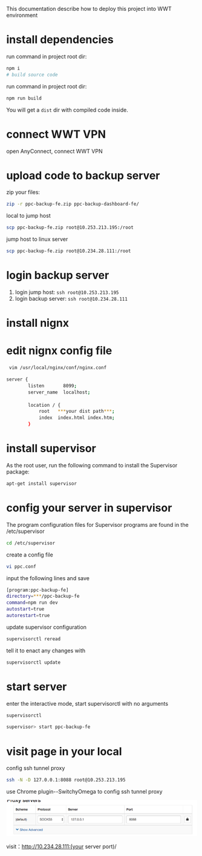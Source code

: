 This documentation describe how to deploy this project into WWT environment

# install dependencies

run command in project root dir:

```bash
npm i
# build source code
```


run command in project root dir:

```bash
npm run build
```

You will get a `dist` dir with compiled code inside.

# connect WWT VPN

open AnyConnect, connect WWT VPN

# upload code to backup server

zip your files:

```bash
zip -r ppc-backup-fe.zip ppc-backup-dashboard-fe/
```

local to jump host

```bash
scp ppc-backup-fe.zip root@10.253.213.195:/root
```
jump host to linux server

```bash
scp ppc-backup-fe.zip root@10.234.28.111:/root
```

# login backup server 

1. login jump host: `ssh root@10.253.213.195`
2. login backup server: `ssh root@10.234.28.111`

# install nignx 
# edit nignx config file

```bash
 vim /usr/local/nginx/conf/nginx.conf
```
```bash
server {
        listen       8099;
        server_name  localhost; 

        location / {
            root   ***your dist path***; 
            index  index.html index.htm;
        }
```


# install supervisor
As the root user, run the following command to install the Supervisor package:
```bash
apt-get install supervisor
```
# config your server in supervisor
The program configuration files for Supervisor programs are found in the /etc/supervisor
```bash
cd /etc/supervisor 
```
create a config file
```bash
vi ppc.conf
```
input the following lines and save
```bash
[program:ppc-backup-fe]
directory=***/ppc-backup-fe
command=npm run dev
autostart=true
autorestart=true
```
update supervisor configuration
```bash
supervisorctl reread
```

tell it to enact any changes with
```bash
supervisorctl update
```


# start server
enter the interactive mode, start supervisorctl with no arguments
```bash
supervisorctl
```
```bash
supervisor> start ppc-backup-fe
```



# visit page in your local 
config ssh tunnel proxy

 ```bash
 ssh -N -D 127.0.0.1:8088 root@10.253.213.195
 ```

use Chrome plugin--SwitchyOmega to config ssh tunnel proxy

![proxy](/sceenshots/sshproxy.png)

visit：http://10.234.28.111:(your server port)/

